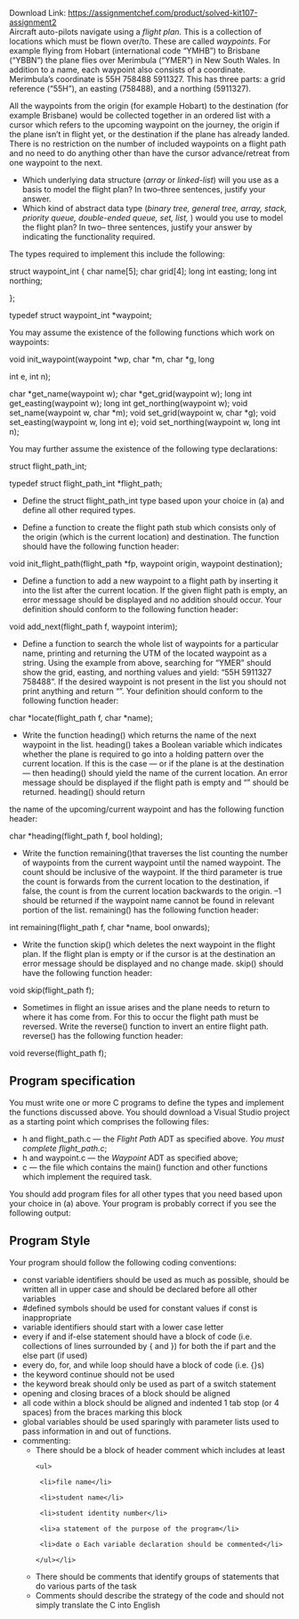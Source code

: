 Download Link: https://assignmentchef.com/product/solved-kit107-assignment2
<br>
Aircraft auto-pilots navigate using a <em>flight plan</em>.  This is a collection of locations which must be flown over/to.  These are called <em>waypoints</em>.  For example flying from Hobart (international code “YMHB”) to Brisbane (“YBBN”) the plane flies over Merimbula (“YMER”) in New South Wales.  In addition to a name, each waypoint also consists of a coordinate.  Merimbula’s coordinate is 55H 758488 5911327.  This has three parts: a grid reference (“55H”), an easting (758488), and a northing (5911327).

All the waypoints from the origin (for example Hobart) to the destination (for example Brisbane) would be collected together in an ordered list with a cursor which refers to the upcoming waypoint on the journey, the origin if the plane isn’t in flight yet, or the destination if the plane has already landed.  There is no restriction on the number of included waypoints on a flight path and no need to do anything other than have the cursor advance/retreat from one waypoint to the next.

<ul>

 <li>Which underlying data structure (<em>array</em> or <em>linked-list</em>) will you use as a basis to model the flight plan? In two–three sentences, justify your answer.</li>

 <li>Which kind of abstract data type (<em>binary tree, general tree, array, stack, priority queue, double-ended queue, set, list, </em>) would you use to model the flight plan? In two– three sentences, justify your answer by indicating the functionality required.</li>

</ul>

The types required to implement this include the following:

struct waypoint_int {     char name[5];          char grid[4];       long int easting;     long int northing;

};

typedef struct waypoint_int *waypoint;




You may assume the existence of the following functions which work on waypoints:




void init_waypoint(waypoint *wp, char *m, char *g, long

int e, int n);

char *get_name(waypoint w); char *get_grid(waypoint w); long int get_easting(waypoint w); long int get_northing(waypoint w); void set_name(waypoint w, char *m); void set_grid(waypoint w, char *g); void set_easting(waypoint w, long int e); void set_northing(waypoint w, long int n);




You may further assume the existence of the following type declarations:




struct flight_path_int;

typedef struct flight_path_int *flight_path;




<ul>

 <li>Define the struct flight_path_int type based upon your choice in (a) and define all other required types.</li>

</ul>




<ul>

 <li>Define a function to create the flight path stub which consists only of the origin (which is the current location) and destination. The function should have the following function header:</li>

</ul>




void init_flight_path(flight_path *fp,   waypoint origin, waypoint destination);




<ul>

 <li>Define a function to add a new waypoint to a flight path by inserting it into the list after the current location. If the given flight path is empty, an error message should be displayed and no addition should occur.  Your definition should conform to the following function header:</li>

</ul>




void add_next(flight_path f, waypoint interim);

<strong><em> </em></strong>

<ul>

 <li>Define a function to search the whole list of waypoints for a particular name, printing and returning the UTM of the located waypoint as a string. Using the example from above, searching for “YMER” should show the grid, easting, and northing values and yield: “55H 5911327 758488”.  If the desired waypoint is not present in the list you should not print anything and return “”.  Your definition should conform to the following function header:</li>

</ul>




char *locate(flight_path f, char *name);

<strong><em> </em></strong>

<ul>

 <li>Write the function heading() which returns the name of the next waypoint in the list. heading() takes a Boolean variable which indicates whether the plane is required to go into a holding pattern over the current location.  If this is the case — or if the plane is at the destination — then heading() should yield the name of the current location.  An error message should be displayed if the flight path is empty and “” should be returned.  heading() should return</li>

</ul>

the name of the upcoming/current waypoint and has the following function header:




char *heading(flight_path f, bool holding);




<ul>

 <li>Write the function remaining()that traverses the list counting the number of waypoints from the current waypoint until the named waypoint. The count should be inclusive of the waypoint.  If the third parameter is true the count is forwards from the current location to the destination, if false, the count is from the current location backwards to the origin.  –1 should be returned if the waypoint name cannot be found in relevant portion of the list. remaining() has the following function header:</li>

</ul>




int remaining(flight_path f, char *name, bool  onwards);

<em> </em>

<ul>

 <li>Write the function skip() which deletes the next waypoint in the flight plan. If the flight plan is empty or if the cursor is at the destination an error message should be displayed and no change made.  skip() should have the following function header:</li>

</ul>




void skip(flight_path f);




<ul>

 <li>Sometimes in flight an issue arises and the plane needs to return to where it has come from. For this to occur the flight path must be reversed.  Write the reverse() function to invert an entire flight path.   reverse() has the following function header:</li>

</ul>




void reverse(flight_path f);

<strong> </strong>

<h2>Program specification</h2>

You must write one or more C programs to define the types and implement the functions discussed above.  You should download a Visual Studio project as a starting point which comprises the following files:

<ul>

 <li>h and flight_path.c — the <em>Flight Path</em> ADT as specified above. <em>You must complete </em><em>flight_path.c</em>;</li>

 <li>h and waypoint.c — the <em>Waypoint</em> ADT as specified above;</li>

 <li>c — the file which contains the main() function and other functions which implement the required task.</li>

</ul>




You should add program files for all other types that you need based upon your choice in (a) above.  Your program is probably correct if you see the following output:

<strong> </strong>

<h2>Program Style</h2>

Your program should follow the following coding conventions:

<ul>

 <li>const variable identifiers should be used as much as possible, should be written all in upper case and should be declared before all other variables</li>

 <li>#defined symbols should be used for constant values if const is inappropriate</li>

 <li>variable identifiers should start with a lower case letter</li>

 <li>every if and if-else statement should have a block of code (i.e. collections of lines surrounded by { and }) for both the if part and the else part (if used)</li>

 <li>every do, for, and while loop should have a block of code (i.e. {}s)</li>

 <li>the keyword continue should not be used</li>

 <li>the keyword break should only be used as part of a switch statement</li>

 <li>opening and closing braces of a block should be aligned</li>

 <li>all code within a block should be aligned and indented 1 tab stop (or 4 spaces) from the braces marking this block</li>

 <li>global variables should be used sparingly with parameter lists used to pass information in and out of functions.</li>

 <li>commenting:

  <ul>

   <li>There should be a block of header comment which includes at least

    <ul>

     <li>file name</li>

     <li>student name</li>

     <li>student identity number</li>

     <li>a statement of the purpose of the program</li>

     <li>date o Each variable declaration should be commented</li>

    </ul></li>

   <li>There should be comments that identify groups of statements that do various parts of the task</li>

   <li>Comments should describe the strategy of the code and should not simply translate the C into English</li>

  </ul></li>

</ul>